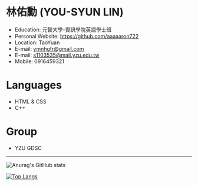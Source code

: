# 林佑勳 (YOU-SYUN LIN)

- Education: 元智大學-資訊學院英語學士班
- Personal Website: https://github.com/aaaaaron722
- Location: TaoYuan
- E-mail: ymnhgfr@gmail.com 
- E-mail: s1103535@mail.yzu.edu.tw
- Mobile: 0916459321

# Languages

- HTML & CSS
- C++

# Group

- YZU GDSC
* * *
![Anurag's GitHub stats](https://github-readme-stats.vercel.app/api?username=aaaaaron722&show_icons=true&theme=radical)

[![Top Langs](https://github-readme-stats.vercel.app/api/top-langs/?username=aaaaaron722)](https://github.com/anuraghazra/github-readme-stats)
